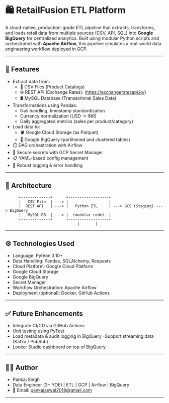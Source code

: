 # 🛍️ RetailFusion ETL Platform

A cloud-native, production-grade ETL pipeline that extracts, transforms, and loads retail data from multiple sources (CSV, API, SQL) into **Google BigQuery** for centralized analytics. Built using modular Python scripts and orchestrated with **Apache Airflow**, this pipeline simulates a real-world data engineering workflow deployed in GCP.

---

## 🚀 Features

- Extract data from:
  - 📄 CSV Files (Product Catalogs)
  - 🌐 REST API (Exchange Rates): (https://exchangeratesapi.io/)
  - 🛢️ MySQL Database (Transactional Sales Data)
- Transformations using Pandas:
  - Null handling, timestamp standardization
  - Currency normalization (USD → INR)
  - Daily aggregated metrics (sales per product/category)
- Load data to:
  - 🪣 Google Cloud Storage (as Parquet)
  - 🧠 Google BigQuery (partitioned and clustered tables)
- ⏱️ DAG orchestration with Airflow
- 🔐 Secure secrets with GCP Secret Manager
- 📋 YAML-based config management
- 🐞 Robust logging & error handling

---

## 🧱 Architecture

```plaintext
      +-------------+      +------------------+
      |   CSV File  | ---> |                  |
      |  REST API   | ---> |   Python ETL     | ---> GCS (Staging) ---> BigQuery
      |   MySQL DB  | ---> |  (modular code)  |
      +-------------+      +------------------+
                                |       |
```
---

## ⚙️ Technologies Used
- Language: Python 3.10+
- Data Handling: Pandas, SQLAlchemy, Requests
- Cloud Platform: Google Cloud Platform
- Google Cloud Storage
- Google BigQuery
- Secret Manager
- Workflow Orchestration: Apache Airflow
- Deployment (optional): Docker, GitHub Actions


---

## ✅ Future Enhancements

- Integrate CI/CD via GitHub Actions
- Unit testing using PyTest
- Load metadata & audit logging in BigQuery
-Support streaming data (Kafka / PubSub)
- Looker Studio dashboard on top of BigQuery

---

## 👨‍💻 Author
- Pankaj Singh
- Data Engineer (3+ YOE) | ETL | GCP | Airflow | BigQuery
- 📧 Email: pankajaswal2018@gmail.com

---

